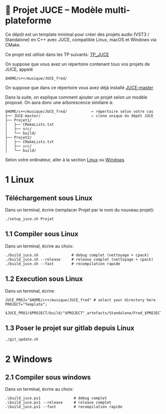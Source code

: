 🎹 Projet JUCE – Modèle multi-plateforme
=======================

Ce dépôt est un template minimal pour créer des projets audio (VST3 / Standalone) en C++ avec JUCE, compatible Linux, macOS et Windows via CMake.

Ce projet est utilisé dans les  TP suivants:
[TP_JUCE](https://www-fourier.ujf-grenoble.fr/~faure/enseignement/musique/TP_MAO/)



On suppose que vous avez un répertoire contenant tous vos projets de JUCE, appelé

    $HOME/c++/musique/JUCE_fred/   

On suppose que dans ce répertoire vous avez déjà installé  [JUCE-master](https://github.com/juce-framework/JUCE) 


Dans la suite, on explique comment ajouter un projet selon un modèle proposé. On aura donc  une arborescence similaire à: 


    $HOME/c++/musique/JUCE_fred/           ← répertoire selon votre cas
    ├── JUCE-master/                       ← clone unique du dépôt JUCE
    ├── Projet1/
    │   ├── CMakeLists.txt
    │   ├── src/
    │   └── build/
    ├── Projet2/
    │   ├── CMakeLists.txt
    │   ├── src/
    │   └── build/


Selon votre ordinateur, aller à la section [Linux](#1-linux) ou [Windows](#2-windows)




1 Linux
==========


Téléchargement sous Linux
---------------------------
Dans un terminal, écrire (remplacer Projet par le nom du nouveau projet):

    ./setup_juce.sh Projet


1.1 Compiler sous Linux 
-----------
Dans un terminal, écrire au choix:


    ./build_juce.sh               # debug complet (nettoyage + cpack)
    ./build_juce.sh --release     # release complet (nettoyage + cpack)
    ./build_juce.sh --fast        # recompilation rapide





    

1.2 Execution sous Linux
-----------
Dans un terminal, écrire:

    JUCE_PROJ="$HOME/c++/musique/JUCE_fred" # select your directory here
    PROJECT="Template";

    $JUCE_PROJ/$PROJECT/build/"$PROJECT"_artefacts/Standalone/Fred_$PROJECT






1.3 Poser le projet sur gitlab depuis Linux
------------------------

    ./git_update.sh





2 Windows
==========

2.1 Compiler sous windows
-----------
Dans un terminal, écrire au choix:

    .\build_juce.ps1               # debug complet
    .\build_juce.ps1 --release     # release complet
    .\build_juce.ps1 --fast        # recompilation rapide




